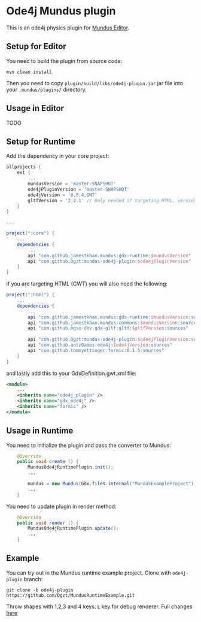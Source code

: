 # Ode4j Mundus plugin 

This is an ode4j physics plugin for [Mundus Editor](https://github.com/JamesTKhan/Mundus).

## Setup for Editor

You need to build the plugin from source code:

```shell
mvn clean install
```

Then you need to copy `plugin/build/libs/ode4j-plugin.jar` jar file into your `.mundus/plugins/` directory.

## Usage in Editor

TODO

## Setup for Runtime

Add the dependency in your core project:

```groovy
allprojects {
    ext {
        ...
        mundusVersion = 'master-SNAPSHOT'
        ode4jPluginVersion = 'master-SNAPSHOT'
        ode4jVersion = '0.5.4.GWT'
        gltfVersion = '2.2.1' // Only needed if targeting HTML, version should match what Mundus uses
    }
}

...

project(":core") {
    ...
    dependencies {
        ...
        api "com.github.jamestkhan.mundus:gdx-runtime:$mundusVersion"
        api "com.github.Dgzt:mundus-ode4j-plugin:$ode4jPluginVersion"
    }
}
```

If you are targeting HTML (GWT) you will also need the following:

```groovy
project(":html") {
    ...
    dependencies {
        ...
        api "com.github.jamestkhan.mundus:gdx-runtime:$mundusVersion:sources"
        api "com.github.jamestkhan.mundus:commons:$mundusVersion:sources"
        api "com.github.mgsx-dev.gdx-gltf:gltf:$gltfVersion:sources"
        
        api "com.github.Dgzt:mundus-ode4j-plugin:$ode4jPluginVersion:sources"
        api "com.github.antzGames:ode4j:$ode4jVersion:sources"
        api "com.github.tommyettinger:formic:0.1.5:sources"
    }
}
```

and lastly add this to your GdxDefinition.gwt.xml file:

```xml
<module>
    ...
    <inherits name="ode4j_plugin" />
    <inherits name="gdx_ode4j" />
    <inherits name="formic" />
</module>
```

## Usage in Runtime

You need to initialize the plugin and pass the converter to Mundus:

```java
    @Override
    public void create () {
        MundusOde4jRuntimePlugin.init();
        ...

        mundus = new Mundus(Gdx.files.internal("MundusExampleProject"), config, new Ode4jPhysicsComponentConverter());
        ...
    }
```

You need to update plugin in render method:

```java
    @Override
    public void render () {
        MundusOde4jRuntimePlugin.update();
        ...
    }
```

## Example

You can try out in the Mundus runtime example project. Clone with `ode4j-plugin` branch:

```shell
git clone -b ode4j-plugin https://github.com/Dgzt/MundusRuntimeExample.git
```

Throw shapes with 1,2,3 and 4 keys. `L` key for debug renderer. Full changes [here](https://github.com/Dgzt/MundusRuntimeExample/compare/dev...Dgzt:MundusRuntimeExample:ode4j-plugin)